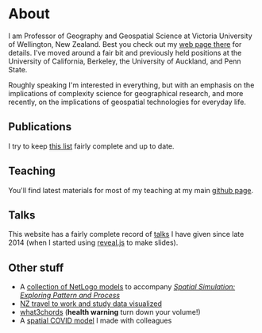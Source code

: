# About
I am Professor of Geography and Geospatial Science at Victoria University of Wellington, New Zealand. Best you check out my [web page there](https://www.victoria.ac.nz/sgees/about/staff/david-osullivan) for details.  I've moved around a fair bit and previously held positions at the University of California, Berkeley, the University of Auckland, and Penn State.

Roughly speaking I'm interested in everything, but with an emphasis on the implications of complexity science for geographical research, and more recently, on the implications of geospatial technologies for everyday life.

## Publications
I try to keep [this list](publications.md) fairly complete and up to date.

## Teaching
You'll find latest materials for most of my teaching at my main [github page](https://github.com/DOSull).

## Talks
This website has a fairly complete record of [talks](talks/) I have given since late 2014 (when I started using [reveal.js](https://revealjs.com/) to make slides).  

## Other stuff
+ A [collection of NetLogo models](https://github.com/DOSull/model-zoo) to accompany [_Spatial Simulation: Exploring Pattern and Process_](http://www.wiley.com/WileyCDA/WileyTitle/productCd-1119970792.html)
+ [NZ travel to work and study data visualized](https://github.com/DOSull/commute-viewer)  
+ [what3chords](https://github.com/DOSull/what3chords) (**health warning** turn down your volume!)  
+ A [spatial COVID model](https://github.com/DOSull/spatial-epi) I made with colleagues
